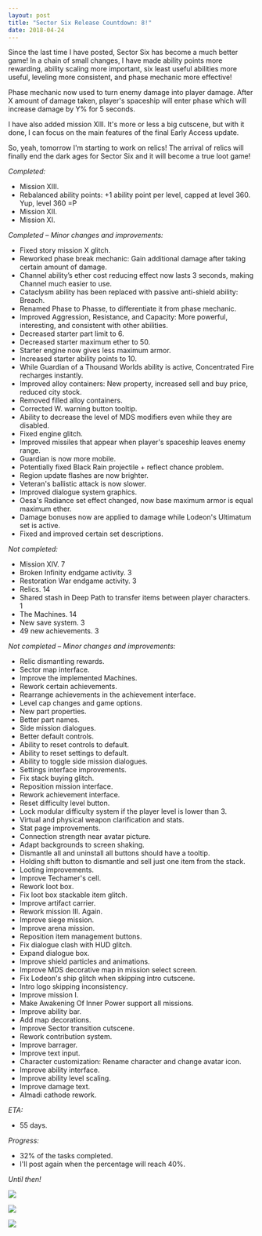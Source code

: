 ```yaml
---
layout: post
title: "Sector Six Release Countdown: 8!"
date: 2018-04-24
---
```


Since the last time I have posted, Sector Six has become a much better game!
In a chain of small changes, I have made ability points more rewarding, ability scaling more important, six least useful abilities more useful, leveling more consistent, and phase mechanic more effective!

Phase mechanic now used to turn enemy damage into player damage.
After X amount of damage taken, player's spaceship will enter phase which will increase damage by Y% for 5 seconds.

I have also added mission XIII.
It's more or less a big cutscene, but with it done, I can focus on the main features of the final Early Access update.

So, yeah, tomorrow I'm starting to work on relics!
The arrival of relics will finally end the dark ages for Sector Six and it will become a true loot game!

*Completed:*

* Mission XIII.
* Rebalanced ability points: +1 ability point per level, capped at level 360. Yup, level 360 =P
* Mission XII.
* Mission XI.

*Completed – Minor changes and improvements:*

* Fixed story mission X glitch.
* Reworked phase break mechanic: Gain additional damage after taking certain amount of damage.
* Channel ability’s ether cost reducing effect now lasts 3 seconds, making Channel much easier to use.
* Cataclysm ability has been replaced with passive anti-shield ability: Breach.
* Renamed Phase to Phasse, to differentiate it from phase mechanic.
* Improved Aggression, Resistance, and Capacity: More powerful, interesting, and consistent with other abilities.
* Decreased starter part limit to 6.
* Decreased starter maximum ether to 50.
* Starter engine now gives less maximum armor.
* Increased starter ability points to 10.
* While Guardian of a Thousand Worlds ability is active, Concentrated Fire recharges instantly.
* Improved alloy containers: New property, increased sell and buy price, reduced city stock.
* Removed filled alloy containers.
* Corrected W. warning button tooltip.
* Ability to decrease the level of MDS modifiers even while they are disabled.
* Fixed engine glitch.
* Improved missiles that appear when player's spaceship leaves enemy range.
* Guardian is now more mobile.
* Potentially fixed Black Rain projectile + reflect chance problem.
* Region update flashes are now brighter.
* Veteran's ballistic attack is now slower.
* Improved dialogue system graphics.
* Oesa's Radiance set effect changed, now base maximum armor is equal maximum ether.
* Damage bonuses now are applied to damage while Lodeon's Ultimatum set is active.
* Fixed and improved certain set descriptions.

*Not completed:*

* Mission XIV. 7
* Broken Infinity endgame activity. 3
* Restoration War endgame activity. 3
* Relics. 14
* Shared stash in Deep Path to transfer items between player characters. 1
* The Machines. 14
* New save system. 3
* 49 new achievements. 3

*Not completed – Minor changes and improvements:*

* Relic dismantling rewards.
* Sector map interface.
* Improve the implemented Machines.
* Rework certain achievements.
* Rearrange achievements in the achievement interface.
* Level cap changes and game options.
* New part properties.
* Better part names.
* Side mission dialogues.
* Better default controls.
* Ability to reset controls to default.
* Ability to reset settings to default.
* Ability to toggle side mission dialogues.
* Settings interface improvements.
* Fix stack buying glitch.
* Reposition mission interface.
* Rework achievement interface.
* Reset difficulty level button.
* Lock modular difficulty system if the player level is lower than 3.
* Virtual and physical weapon clarification and stats.
* Stat page improvements.
* Connection strength near avatar picture.
* Adapt backgrounds to screen shaking.
* Dismantle all and uninstall all buttons should have a tooltip.
* Holding shift button to dismantle and sell just one item from the stack.
* Looting improvements.
* Improve Techamer's cell.
* Rework loot box.
* Fix loot box stackable item glitch.
* Improve artifact carrier.
* Rework mission III. Again.
* Improve siege mission.
* Improve arena mission.
* Reposition item management buttons.
* Fix dialogue clash with HUD glitch.
* Expand dialogue box.
* Improve shield particles and animations.
* Improve MDS decorative map in mission select screen.
* Fix Lodeon's ship glitch when skipping intro cutscene.
* Intro logo skipping inconsistency.
* Improve mission I.
* Make Awakening Of Inner Power support all missions.
* Improve ability bar.
* Add map decorations.
* Improve Sector transition cutscene.
* Rework contribution system.
* Improve barrager.
* Improve text input.
* Character customization: Rename character and change avatar icon.
* Improve ability interface.
* Improve ability level scaling.
* Improve damage text.
* Almadi cathode rework.

*ETA:*

* 55 days.

*Progress:*

* 32% of the tasks completed.
* I'll post again when the percentage will reach 40%.

*Until then!*

![](https://github.com/Zuurix/Zuurix.github.io/blob/master/images/cd8/AB1%202018-04-24.png?raw=true)

![](https://github.com/Zuurix/Zuurix.github.io/blob/master/images/cd8/AB2%202018-04-24.png?raw=true)

![](https://github.com/Zuurix/Zuurix.github.io/blob/master/images/cd8/AB3%202018-04-24.png?raw=true)
